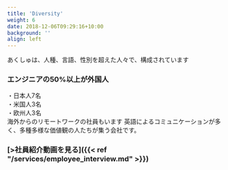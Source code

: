 ```yaml
---
title: 'Diversity'
weight: 6
date: 2018-12-06T09:29:16+10:00
background: ''
align: left
---
```


あくしゅは、人種、言語、性別を超えた人々で、構成されています  
### エンジニアの50%以上が外国人  
・日本人7名  
・米国人3名  
・欧州人3名  
海外からのリモートワークの社員もいます
英語によるコミュニケーションが多く、多種多様な価値観の人たちが集う会社です。  
### [>社員紹介動画を見る]({{< ref "/services/employee_interview.md" >}})